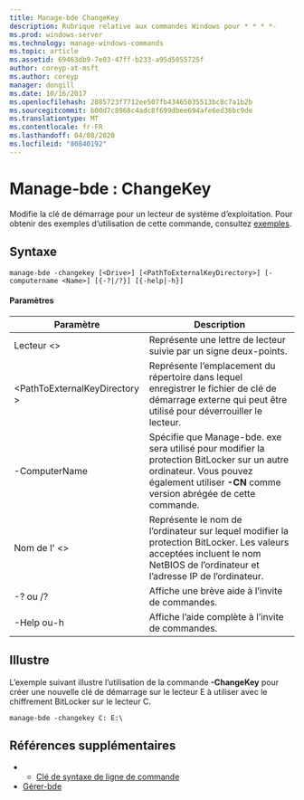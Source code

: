 ```yaml
---
title: Manage-bde ChangeKey
description: Rubrique relative aux commandes Windows pour * * * *-
ms.prod: windows-server
ms.technology: manage-windows-commands
ms.topic: article
ms.assetid: 69463db9-7e03-47ff-b233-a95d5055725f
author: coreyp-at-msft
ms.author: coreyp
manager: dongill
ms.date: 10/16/2017
ms.openlocfilehash: 2885723f7712ee507fb43465035513bc8c7a1b2b
ms.sourcegitcommit: b00d7c8968c4adc8f699dbee694afe6ed36bc9de
ms.translationtype: MT
ms.contentlocale: fr-FR
ms.lasthandoff: 04/08/2020
ms.locfileid: "80840192"
---
```

# <a name="manage-bde-changekey"></a>Manage-bde : ChangeKey



Modifie la clé de démarrage pour un lecteur de système d’exploitation. Pour obtenir des exemples d’utilisation de cette commande, consultez [exemples](#BKMK_Examples).

## <a name="syntax"></a>Syntaxe

```
manage-bde -changekey [<Drive>] [<PathToExternalKeyDirectory>] [-computername <Name>] [{-?|/?}] [{-help|-h}]
```

#### <a name="parameters"></a>Paramètres

|Paramètre|Description|
|---------|-----------|
|Lecteur \<>|Représente une lettre de lecteur suivie par un signe deux-points.|
|\<PathToExternalKeyDirectory >|Représente l’emplacement du répertoire dans lequel enregistrer le fichier de clé de démarrage externe qui peut être utilisé pour déverrouiller le lecteur.|
|-ComputerName|Spécifie que Manage-bde. exe sera utilisé pour modifier la protection BitLocker sur un autre ordinateur. Vous pouvez également utiliser **-CN** comme version abrégée de cette commande.|
|Nom de l' \<>|Représente le nom de l’ordinateur sur lequel modifier la protection BitLocker. Les valeurs acceptées incluent le nom NetBIOS de l’ordinateur et l’adresse IP de l’ordinateur.|
|-? ou /?|Affiche une brève aide à l’invite de commandes.|
|-Help ou-h|Affiche l’aide complète à l’invite de commandes.|

## <a name="examples"></a><a name=BKMK_Examples></a>Illustre

L’exemple suivant illustre l’utilisation de la commande **-ChangeKey** pour créer une nouvelle clé de démarrage sur le lecteur E à utiliser avec le chiffrement BitLocker sur le lecteur C.
```
manage-bde -changekey C: E:\
```

## <a name="additional-references"></a>Références supplémentaires

-   - [Clé de syntaxe de ligne de commande](command-line-syntax-key.md)
-   [Gérer-bde](manage-bde.md)

